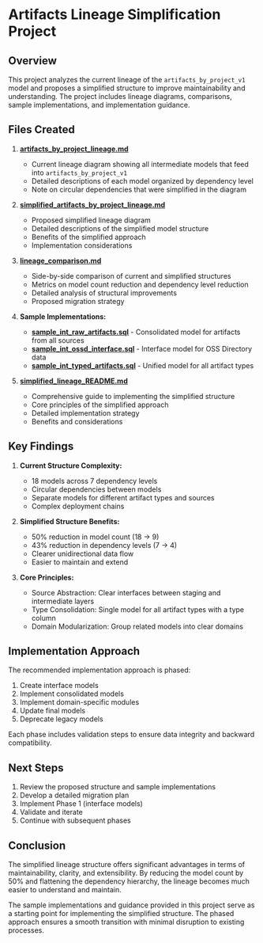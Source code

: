 # Artifacts Lineage Simplification Project

## Overview

This project analyzes the current lineage of the `artifacts_by_project_v1` model and proposes a simplified structure to improve maintainability and understanding. The project includes lineage diagrams, comparisons, sample implementations, and implementation guidance.

## Files Created

1. **[artifacts_by_project_lineage.md](artifacts_by_project_lineage.md)**

   - Current lineage diagram showing all intermediate models that feed into `artifacts_by_project_v1`
   - Detailed descriptions of each model organized by dependency level
   - Note on circular dependencies that were simplified in the diagram

2. **[simplified_artifacts_by_project_lineage.md](simplified_artifacts_by_project_lineage.md)**

   - Proposed simplified lineage diagram
   - Detailed descriptions of the simplified model structure
   - Benefits of the simplified approach
   - Implementation considerations

3. **[lineage_comparison.md](lineage_comparison.md)**

   - Side-by-side comparison of current and simplified structures
   - Metrics on model count reduction and dependency level reduction
   - Detailed analysis of structural improvements
   - Proposed migration strategy

4. **Sample Implementations:**

   - **[sample_int_raw_artifacts.sql](sample_int_raw_artifacts.sql)** - Consolidated model for artifacts from all sources
   - **[sample_int_ossd_interface.sql](sample_int_ossd_interface.sql)** - Interface model for OSS Directory data
   - **[sample_int_typed_artifacts.sql](sample_int_typed_artifacts.sql)** - Unified model for all artifact types

5. **[simplified_lineage_README.md](simplified_lineage_README.md)**
   - Comprehensive guide to implementing the simplified structure
   - Core principles of the simplified approach
   - Detailed implementation strategy
   - Benefits and considerations

## Key Findings

1. **Current Structure Complexity:**

   - 18 models across 7 dependency levels
   - Circular dependencies between models
   - Separate models for different artifact types and sources
   - Complex deployment chains

2. **Simplified Structure Benefits:**

   - 50% reduction in model count (18 → 9)
   - 43% reduction in dependency levels (7 → 4)
   - Clearer unidirectional data flow
   - Easier to maintain and extend

3. **Core Principles:**
   - Source Abstraction: Clear interfaces between staging and intermediate layers
   - Type Consolidation: Single model for all artifact types with a type column
   - Domain Modularization: Group related models into clear domains

## Implementation Approach

The recommended implementation approach is phased:

1. Create interface models
2. Implement consolidated models
3. Implement domain-specific modules
4. Update final models
5. Deprecate legacy models

Each phase includes validation steps to ensure data integrity and backward compatibility.

## Next Steps

1. Review the proposed structure and sample implementations
2. Develop a detailed migration plan
3. Implement Phase 1 (interface models)
4. Validate and iterate
5. Continue with subsequent phases

## Conclusion

The simplified lineage structure offers significant advantages in terms of maintainability, clarity, and extensibility. By reducing the model count by 50% and flattening the dependency hierarchy, the lineage becomes much easier to understand and maintain.

The sample implementations and guidance provided in this project serve as a starting point for implementing the simplified structure. The phased approach ensures a smooth transition with minimal disruption to existing processes.
